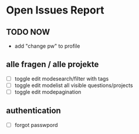 # Open Issues Report

## TODO NOW

- add "change pw" to profile

## alle fragen / alle projekte

- [ ] toggle edit modesearch/filter with tags
- [ ] toggle edit modelist all visible questions/projects
- [ ] toggle edit modepagination

## authentication

- [ ] forgot passwpord